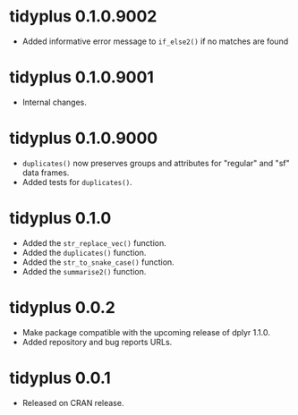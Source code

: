 <!-- NEWS.md is maintained by https://fledge.cynkra.com, contributors should not edit this file -->

# tidyplus 0.1.0.9002

- Added informative error message to `if_else2()` if no matches are found


# tidyplus 0.1.0.9001

- Internal changes.

# tidyplus 0.1.0.9000

- `duplicates()` now preserves groups and attributes for "regular" and "sf" data frames.
- Added tests for `duplicates()`.

# tidyplus 0.1.0

- Added the `str_replace_vec()` function.
- Added the `duplicates()` function. 
- Added the `str_to_snake_case()` function. 
- Added the `summarise2()` function.


# tidyplus 0.0.2

- Make package compatible with the upcoming release of dplyr 1.1.0.
- Added repository and bug reports URLs.


# tidyplus 0.0.1

- Released on CRAN release.
